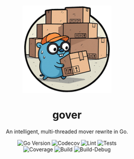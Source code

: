 <div align="center">
    <img alt="Logo" src="gover.png" width="240">
    <h1>gover</h1>
    <p>An intelligent, multi-threaded mover rewrite in Go.</p>
</div>

<div align="center">
    <img alt="Go Version" src="https://img.shields.io/badge/Go-%3E%3D%201.24.1-%23007d9c">
    <img alt="Codecov" src="https://codecov.io/gh/desertwitch/gover/graph/badge.svg?token=RDCMNK8QQB">
    <img alt="Lint" src="https://github.com/desertwitch/gover/actions/workflows/golangci-lint.yml/badge.svg">
    <img alt="Tests" src="https://github.com/desertwitch/gover/actions/workflows/golang-tests.yml/badge.svg">
    <br />
    <img alt="Coverage" src="https://github.com/desertwitch/gover/actions/workflows/golang-coverage.yml/badge.svg">
    <img alt="Build" src="https://github.com/desertwitch/gover/actions/workflows/golang-build.yml/badge.svg">
    <img alt="Build-Debug" src="https://github.com/desertwitch/gover/actions/workflows/golang-build-debug.yml/badge.svg">
    
</div>

<br />
